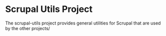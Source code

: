 # Scrupal Utils Project

The scrupal-utils project provides general utilities for Scrupal that are used by the other projects/

